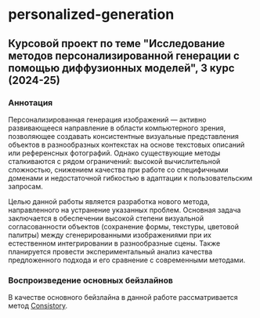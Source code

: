 # personalized-generation
## Курсовой проект по теме "Исследование методов персонализированной генерации с помощью диффузионных моделей", 3 курс (2024-25)

### Аннотация

Персонализированная генерация изображений — активно развивающееся направление в области компьютерного зрения, позволяющее создавать консистентные визуальные представления объектов в разнообразных контекстах на основе текстовых описаний или референсных фотографий. Однако существующие методы сталкиваются с рядом ограничений: высокой вычислительной сложностью, снижением качества при работе со специфичными доменами и недостаточной гибкостью в адаптации к пользовательским запросам.

Целью данной работы является разработка нового метода, направленного на устранение указанных проблем. Основная задача заключается в обеспечении высокой степени визуальной согласованности объектов (сохранение формы, текстуры, цветовой палитры) между сгенерированными изображениями при их естественном интегрировании в разнообразные сцены. Также планируется провести экспериментальный анализ качества предложенного подхода и его сравнение с современными методами. 

### Воспроизведение основных бейзлайнов

В качестве основного бейзлайна в данной работе рассматривается метод [Consistory](https://github.com/NVlabs/consistory.git). 
